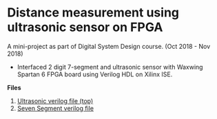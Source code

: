# Distance measurement using ultrasonic sensor on FPGA
A mini-project as part of Digital System Design course. (Oct 2018 - Nov 2018)
 - Interfaced 2 digit 7-segment and ultrasonic sensor with Waxwing Spartan 6 FPGA board using Verilog HDL on Xilinx ISE. 
 
 **Files**
 1. [Ultrasonic verilog file (top)](us_sensor.v)
 2. [Seven Segment verilog file](sev_seg.v)
